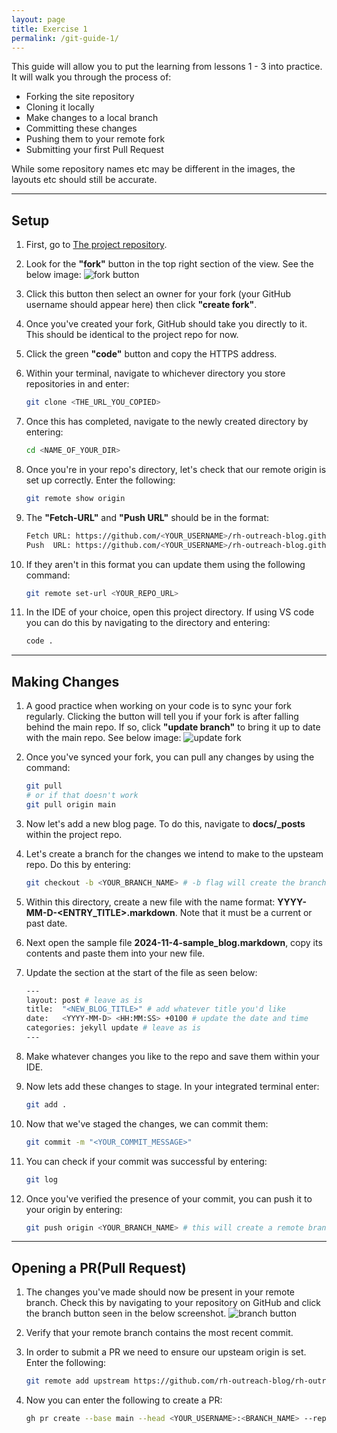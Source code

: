 ```yaml
---
layout: page
title: Exercise 1
permalink: /git-guide-1/
---
```


This guide will allow you to put the learning from lessons 1 - 3 into practice. It will walk you through the process of:

* Forking the site repository
* Cloning it locally
* Make changes to a local branch
* Committing these changes
* Pushing them to your remote fork
* Submitting your first Pull Request

While some repository names etc may be different in the images, the layouts etc should still be accurate.

---
## Setup

1. First, go to [The project repository](https://github.com/rh-outreach-blog/rh-outreach-blog.github.io).
  
2. Look for the **"fork"** button in the top right section of the view. See the below image:
![fork button](/images/fork-button.png)

3. Click this button then select an owner for your fork (your GitHub username should appear here) then click **"create fork"**.

4. Once you've created your fork, GitHub should take you directly to it. This should be identical to the project repo for now.

5. Click the green **"code"** button and copy the HTTPS address.

6. Within your terminal, navigate to whichever directory you store repositories in and enter:
    ```bash
    git clone <THE_URL_YOU_COPIED>
    ```

7. Once this has completed, navigate to the newly created directory by entering:
    ```bash
    cd <NAME_OF_YOUR_DIR>
    ```

8. Once you're in your repo's directory, let's check that our remote origin is set up correctly. Enter the following:
    ``` bash
    git remote show origin
    ```

9. The **"Fetch-URL"** and **"Push URL"** should be in the format:
    ``` bash
    Fetch URL: https://github.com/<YOUR_USERNAME>/rh-outreach-blog.github.io.git
    Push  URL: https://github.com/<YOUR_USERNAME>/rh-outreach-blog.github.io.git
    ```

10. If they aren't in this format you can update them using the following command:
    ``` bash
    git remote set-url <YOUR_REPO_URL>
    ```

11. In the IDE of your choice, open this project directory. If using VS code you can do this by navigating to the directory and entering:
    ``` bash
    code .
    ```

---
## Making Changes

1. A good practice when working on your code is to sync your fork regularly. Clicking the button will tell you if your fork is after falling behind the main repo. If so, click **"update branch"** to bring it up to date with the main repo. See below image:
![update fork](/images/update-fork.png)

2. Once you've synced your fork, you can pull any changes by using the command:
    ``` bash
    git pull
    # or if that doesn't work
    git pull origin main
    ```

3. Now let's add a new blog page. To do this, navigate to **docs/_posts** within the project repo.

4. Let's create a branch for the changes we intend to make to the upsteam repo. Do this by entering:
    ``` bash
    git checkout -b <YOUR_BRANCH_NAME> # -b flag will create the branch prior to checkout
    ```

5. Within this directory, create a new file with the name format: **YYYY-MM-D-<ENTRY_TITLE>.markdown**. Note that it must be a current or past date.

6. Next open the sample file **2024-11-4-sample_blog.markdown**, copy its contents and paste them into your new file.

7. Update the section at the start of the file as seen below:
    ``` bash
    ---
    layout: post # leave as is
    title:  "<NEW_BLOG_TITLE>" # add whatever title you'd like
    date:   <YYYY-MM-D> <HH:MM:SS> +0100 # update the date and time
    categories: jekyll update # leave as is
    ---
    ```

8. Make whatever changes you like to the repo and save them within your IDE.

9. Now lets add these changes to stage. In your integrated terminal enter:
    ``` bash
    git add .
    ```

10. Now that we've staged the changes, we can commit them:
    ``` bash
    git commit -m "<YOUR_COMMIT_MESSAGE>"
    ```

11. You can check if your commit was successful by entering:
    ``` bash
    git log
    ```

12. Once you've verified the presence of your commit, you can push it to your origin by entering:
    ``` bash
    git push origin <YOUR_BRANCH_NAME> # this will create a remote branch of the same name and push it
    ```


---
## Opening a PR(Pull Request)

1. The changes you've made should now be present in your remote branch. Check this by navigating to your repository on GitHub and click the branch button seen in the below screenshot.
![branch button](/images/branch-icon.png)

2. Verify that your remote branch contains the most recent commit.
   
3. In order to submit a PR we need to ensure our upsteam origin is set. Enter the following:
    ``` bash
    git remote add upstream https://github.com/rh-outreach-blog/rh-outreach-blog.github.io.git
    ```

4. Now you can enter the following to create a PR:
    ``` bash
    gh pr create --base main --head <YOUR_USERNAME>:<BRANCH_NAME> --repo rh-outreach-blog/rh-outreach-blog.github.io --title "Your PR Title" --body "Your PR Description"
    ```




